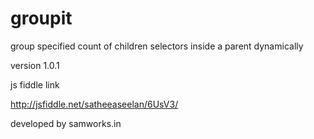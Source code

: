 groupit
=======

group specified count of children selectors inside a parent dynamically

version 1.0.1

js fiddle link

http://jsfiddle.net/satheeaseelan/6UsV3/

developed by samworks.in
